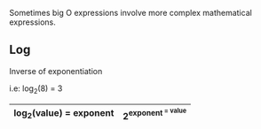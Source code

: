 Sometimes big O expressions involve more complex mathematical expressions.

## Log
Inverse of exponentiation


i.e: log<sub>2</sub>(8) = 3


log<sub>2</sub>(value) = exponent | 2<sup>exponent<sup> = value
----------------------------------|--------------------
